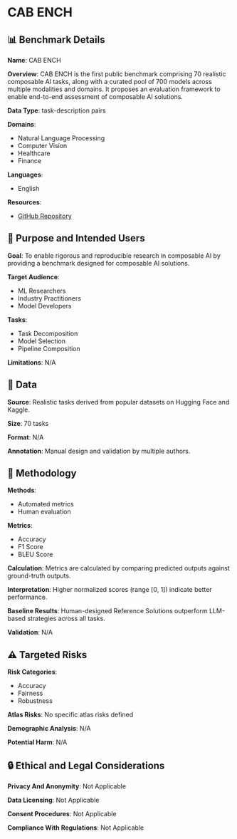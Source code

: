# CAB ENCH

## 📊 Benchmark Details

**Name**: CAB ENCH

**Overview**: CAB ENCH is the first public benchmark comprising 70 realistic composable AI tasks, along with a curated pool of 700 models across multiple modalities and domains. It proposes an evaluation framework to enable end-to-end assessment of composable AI solutions.

**Data Type**: task-description pairs

**Domains**:
- Natural Language Processing
- Computer Vision
- Healthcare
- Finance

**Languages**:
- English

**Resources**:
- [GitHub Repository](https://github.com/iSE-UET-VNU/CABench)

## 🎯 Purpose and Intended Users

**Goal**: To enable rigorous and reproducible research in composable AI by providing a benchmark designed for composable AI solutions.

**Target Audience**:
- ML Researchers
- Industry Practitioners
- Model Developers

**Tasks**:
- Task Decomposition
- Model Selection
- Pipeline Composition

**Limitations**: N/A

## 💾 Data

**Source**: Realistic tasks derived from popular datasets on Hugging Face and Kaggle.

**Size**: 70 tasks

**Format**: N/A

**Annotation**: Manual design and validation by multiple authors.

## 🔬 Methodology

**Methods**:
- Automated metrics
- Human evaluation

**Metrics**:
- Accuracy
- F1 Score
- BLEU Score

**Calculation**: Metrics are calculated by comparing predicted outputs against ground-truth outputs.

**Interpretation**: Higher normalized scores (range [0, 1]) indicate better performance.

**Baseline Results**: Human-designed Reference Solutions outperform LLM-based strategies across all tasks.

**Validation**: N/A

## ⚠️ Targeted Risks

**Risk Categories**:
- Accuracy
- Fairness
- Robustness

**Atlas Risks**:
No specific atlas risks defined

**Demographic Analysis**: N/A

**Potential Harm**: N/A

## 🔒 Ethical and Legal Considerations

**Privacy And Anonymity**: Not Applicable

**Data Licensing**: Not Applicable

**Consent Procedures**: Not Applicable

**Compliance With Regulations**: Not Applicable
